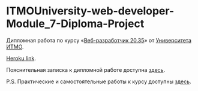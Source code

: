 # ITMOUniversity-web-developer-Module_7-Diploma-Project

Дипломная работа по курсу «[Веб-разработчик 20.35](https://design.itmo.ru/courses/web_developer_junior/)» от [Университета ИТМО](https://itmo.ru).

[Heroku link](https://ashot-e-shop.herokuapp.com/).

Пояснительная записка к дипломной работе доступна [здесь](https://github.com/InventiveSpark/ITMOUniversity-web-developer/tree/main/Module_7/).

P.S. Практические и самостоятельные работы к курсу доступны [здесь](https://github.com/InventiveSpark/ITMOUniversity-web-developer).